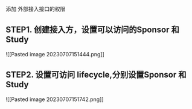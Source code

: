 添加 外部接入接口的权限
## STEP1. 创建接入方，设置可以访问的Sponsor 和 Study 
![[Pasted image 20230707151444.png]]
## STEP2. 设置可访问 lifecycle,分别设置Sponsor 和 Study
![[Pasted image 20230707151742.png]]